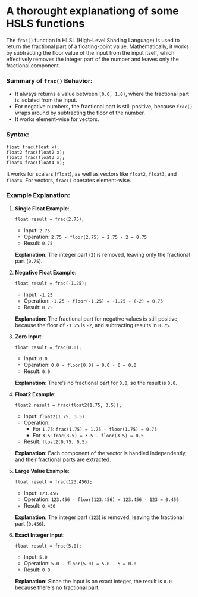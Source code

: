 # A thorought explanationg of some HSLS functions

The `frac()` function in HLSL (High-Level Shading Language) is used to return the fractional part of a floating-point value. Mathematically, it works by subtracting the floor value of the input from the input itself, which effectively removes the integer part of the number and leaves only the fractional component.

### Summary of `frac()` Behavior:
- It always returns a value between `[0.0, 1.0)`, where the fractional part is isolated from the input.
- For negative numbers, the fractional part is still positive, because `frac()` wraps around by subtracting the floor of the number.
- It works element-wise for vectors.

### Syntax:
```hlsl
float frac(float x);
float2 frac(float2 x);
float3 frac(float3 x);
float4 frac(float4 x);
```

It works for scalars (`float`), as well as vectors like `float2`, `float3`, and `float4`. For vectors, `frac()` operates element-wise.

### Example Explanation:

1. **Single Float Example**:
   ```hlsl
   float result = frac(2.75);
   ```
   - Input: `2.75`
   - Operation: `2.75 - floor(2.75) = 2.75 - 2 = 0.75`
   - Result: `0.75`
   
   **Explanation**: The integer part (`2`) is removed, leaving only the fractional part (`0.75`).

2. **Negative Float Example**:
   ```hlsl
   float result = frac(-1.25);
   ```
   - Input: `-1.25`
   - Operation: `-1.25 - floor(-1.25) = -1.25 - (-2) = 0.75`
   - Result: `0.75`
   
   **Explanation**: The fractional part for negative values is still positive, because the floor of `-1.25` is `-2`, and subtracting results in `0.75`.

3. **Zero Input**:
   ```hlsl
   float result = frac(0.0);
   ```
   - Input: `0.0`
   - Operation: `0.0 - floor(0.0) = 0.0 - 0 = 0.0`
   - Result: `0.0`
   
   **Explanation**: There’s no fractional part for `0.0`, so the result is `0.0`.

4. **Float2 Example**:
   ```hlsl
   float2 result = frac(float2(1.75, 3.5));
   ```
   - Input: `float2(1.75, 3.5)`
   - Operation: 
     - For `1.75`: `frac(1.75) = 1.75 - floor(1.75) = 0.75`
     - For `3.5`: `frac(3.5) = 3.5 - floor(3.5) = 0.5`
   - Result: `float2(0.75, 0.5)`
   
   **Explanation**: Each component of the vector is handled independently, and their fractional parts are extracted.

5. **Large Value Example**:
   ```hlsl
   float result = frac(123.456);
   ```
   - Input: `123.456`
   - Operation: `123.456 - floor(123.456) = 123.456 - 123 = 0.456`
   - Result: `0.456`
   
   **Explanation**: The integer part (`123`) is removed, leaving the fractional part (`0.456`).

6. **Exact Integer Input**:
   ```hlsl
   float result = frac(5.0);
   ```
   - Input: `5.0`
   - Operation: `5.0 - floor(5.0) = 5.0 - 5 = 0.0`
   - Result: `0.0`
   
   **Explanation**: Since the input is an exact integer, the result is `0.0` because there's no fractional part.